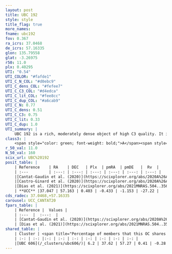 ```yaml
---
layout: post
title: UBC 192
style: style
title_flag: true
more_names: 
fname: ubc192
fov: 0.367
ra_icrs: 37.0468
de_icrs: 57.16335
glon: 135.79558
glat: -3.26975
r50: 11.0
plx: 0.40295
UTI: "0.54"
UTI_COLOR: "#fafde1"
UTI_C_N_COL: "#d0ebc9"
UTI_C_dens_COL: "#fefee7"
UTI_C_C3_COL: "#d4edca"
UTI_C_lit_COL: "#fee8cc"
UTI_C_dup_COL: "#a6cab9"
UTI_C_N: 0.77
UTI_C_dens: 0.51
UTI_C_C3: 0.75
UTI_C_lit: 0.33
UTI_C_dup: 1.0
UTI_summary: |
    UBC 192 is a rich, moderately dense object of high C3 quality. It is poorly studied in the literature. This object shares a very small percentage of members with a later reported entry.
class3: |
    <span style="color: green; font-weight: bold;">A</span><span style="color: #FFC300; font-weight: bold;">B</span>
r_50_val: 11.0
N_50_val: 160
scix_url: UBC%20192
posit_table: |
    | Reference    | RA    | DEC   | Plx  | pmRA  | pmDE   |  Rv  |
    | :---         | :---: | :---: | :---: | :---: | :---: | :---: |
    |[Cantat-Gaudin et al. (2020)](https://scixplorer.org/abs/2020A%26A...640A...1C) | 37.112 | 57.142 | 0.396 | -0.445 | -1.186 | -- |
    |[Castro-Ginard et al. (2020)](https://scixplorer.org/abs/2020A%26A...635A..45C) | 37.117 | 57.142 | 0.395 | -0.443 | -1.172 | -- |
    |[Dias et al. (2021)](https://scixplorer.org/abs/2021MNRAS.504..356D) | 37.022 | 57.172 | 0.392 | -0.421 | -1.116 | -- |
    | **UCC** |37.047 | 57.163 | 0.403 | -0.433 | -1.153 | -27.22 | 
cds_radec: 37.0468,+57.16335
carousel: UCC_CANTAT20
fpars_table: |
    | Reference |  Values |
    | :---  |  :---:  |
    | [Cantat-Gaudin et al. (2020)](https://scixplorer.org/abs/2020A%26A...640A...1C) | `AVNN=1.28, DMNN=11.97, AgeNN=7.69` |
    | [Dias et al. (2021)](https://scixplorer.org/abs/2021MNRAS.504..356D) | `Av=1.773, Dist=2239, logage=7.278, [Fe/H]=0.021` |
shared_table: |
    | Cluster | <span title="Percentage of members that this OC shares with the ones listed">%</span>   | RA   | DEC   | Plx   | pmRA  | pmDE  | Rv | UTI |
    | :-: | :-: |:-: | :-: | :-: | :-: | :-: | :-: | :-: |
    |[UBC 606](/_clusters/ubc606/)| 6.2 | 37.62 | 57.27 | 0.41 | -0.28 | -1.13 | -- |0.09 |
---
```

